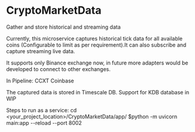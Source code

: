 # CryptoMarketData
Gather and store historical and streaming data

Currently, this microservice captures historical tick data for all available coins (Configurable to limit as per 
requirement).It can also subscribe and capture streaming live data.

It supports only Binance exchange now, in future more adapters would be developed to connect to other exchanges.

In Pipeline:
CCXT
Coinbase

The captured data is stored in Timescale DB. Support for KDB database in WIP

Steps to run as a service:
cd <your_project_location>/CryptoMarketData/app/
$python -m uvicorn main:app --reload --port 8002